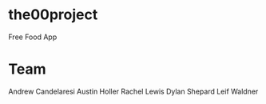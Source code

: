 # the00project
Free Food App

# Team
Andrew Candelaresi
Austin Holler
Rachel Lewis
Dylan Shepard
Leif Waldner
